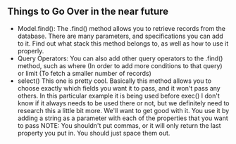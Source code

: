 ## Things to Go Over in the near future
- Model.find(): The .find() method allows you to retrieve records from the database. There are many parameters, and specifications you can add to it. Find out what stack this method belongs to, as well as how to use it properly.
- Query Operators: You can also add other query operators to the .find() method, such as where (In order to add more conditions to that query) or limit (To fetch a smaller number of records)
- select() This one is pretty cool. Basically this method allows you to choose exactly which fields you want it to pass, and it won't pass any others. In this particular example it is being used before exec() I don't know if it always needs to be used there or not, but we definitely need to research this a little bit more. We'll want to get good with it. You use it by adding a string as a parameter with each of the properties that you want to pass
NOTE: You shouldn't put commas, or it will only return the last property you put in. You should just space them out. 
